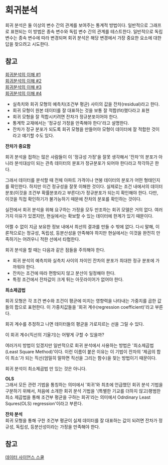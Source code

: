 # 회귀분석
회귀 분석은 둘 이상의 변수 간의 관계를 보여주는 통계적 방법이다. 일반적으로 그래프로 표현되는 이 방법은 종속 변수와 독립 변수 간의 관계를 테스트한다. 일반적으로 독립 변수는 종속 변수에 따라 변경되며 회귀 분석은 해당 변경에서 가장 중요한 요소에 대한 답을 찾으려고 시도한다. 


## 참고 

[회귀분석의 이해 #1](https://brunch.co.kr/@gimmesilver/64)    
[회귀분석의 이해 #2](https://brunch.co.kr/@gimmesilver/65)    
[회귀분석의 이해 #3](https://brunch.co.kr/@gimmesilver/66)    
[회귀분석의 이해 #4](https://brunch.co.kr/@gimmesilver/69)    



* 실측치와 회귀 모형의 예측치(조건부 평균) 사이의 값을 잔차(residual)라고 한다. 
* 회귀 모형이 원본 데이터를 잘 대표하는 것을 보통 잘 적합(fit)했다라고 표현
* 회귀 모형을 잘 적합시키려면 잔차가 정규분포이어야 한다. 
* 통계학 교재에서는 '정규성 가정을 만족해야 한다'라고 설명한다. 
* 잔차가 정규 분포가 되도록 회귀 모형을 만들어야 모형이 데이터에 잘 적합한 것이라고 얘기할 수도 있다. 


**잔차가 중요함** 

회귀 분석을 접하는 많은 사람들이 이 '정규성 가정'을 잘못 생각해서 '잔차'의 분포가 아니라 분석대상이 되는 관측 데이터의 분포가 정규분포가 되어야 한다라고 착각하곤 한다. 

그래서 데이터를 분석할 때 전체 아파트 가격이나 연봉 데이터의 분포가 어떤 형태인지를 확인한다. 하지만 이건 정규성을 잘못 이해한 것이다. 실제로는 조건 내에서의 데이터 분포(이것을 조건부 확률분포라고 부른다)가 정규분포가 되는지 확인해야 한다.  다만, 이것을 직접 확인하기가 불가능하기 때문에 잔차의 분포를 확인하는 것이다. 


실전에서 회귀 분석을 위해 요구하는 가정을 모두 만조하는 회귀 모델은 거의 없다. 여러가지 이유가 있겠지만, 현실에서는 확보할 수 있는 데이터에 한계가 있기 때문이다. 

어쩔 수 없이 지금 보유한 정보 내에서 최선의 결과를 만들 수 밖에 없다. 다시 말해, 이론적으로는 정규성, 독립성, 등분산성을 만족해야 하지만 현실에서는 이것을 완전히 만족하기는 어려우니 적한 선에서 타협한다. 


회귀 분석을 할 때는 다음과 같은 점들을 주의해야 한다. 
* 회귀 분석의 예측치와 실측치 사이의 차이인 잔차의 분포가 최대한 정규 분포에 가까워야 한다. 
* 잔차는 조건에 따라 편향되지 않고 분산이 일정해야 한다. 
* 특정 조건에서 잔차값이 크게 튀는 아웃라이어가 없어야 한다. 


**최소제곱법**    


회귀 모형은 각 조건 변수와 조건이 평균에 미치는 영향력을 나타내는 가중치를 곱한 값들의 합으로 표현한다. 이 가중치값들을 '회귀 계수(regression coefficient)'라고 부른다. 

회귀 계수를 추정하고 나면 데이터들의 평균을 가로지르는 선을 그릴 수 있다. 

이 회귀 계수(직선의 기울기)는 어떻게 구할 수 있을까?

여러가지 방법이 있겠지만 일반적으로 회귀 분석에서 사용하는 방법은 '최소제곱법(Least Square Method)'이다.  이런 이름이 붙은 이유는 이 기법이 잔차의 '제곱의 합이 최소'가 되는 직선(엄밀히 말하면 직선을 그리는 함수)을 찾는 방법이기 때문이다. 


회귀 분석이 최소제곱법 만 있는 것은 아니다. 

**OLS**    
그래서 모든 관련 기법을 통칭하는 의미에서 '회귀'와 최초에 언급했던 회귀 분석 기법을 구분하기 위해서, 처음에 소개한 회귀 분석 기법을 '(특별한 기교를 더하지 않고)평범한 최소 제곱법을 통해 조건부 평균을 구하는 회귀'라는 의미에서 Odrdinary Least Squres(OLS) regression'이라고 부른다. 


**잔차 분석**     
회귀 모형을 통해 구한 조건부 평균이 실제 데이터를 잘 대표하는 값이 되려면 잔차가 정규성, 독립성, 등분산성이라는 가정을 만족해야 한다.  



## 참고
[데이터 사이언스 스쿨](https://datascienceschool.net/03%20machine%20learning/04.02%20%EC%84%A0%ED%98%95%ED%9A%8C%EA%B7%80%EB%B6%84%EC%84%9D%EC%9D%98%20%EA%B8%B0%EC%B4%88.html)






















